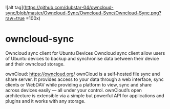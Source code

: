 
![alt tag](https://github.com/dubstar-04/owncloud-sync/blob/master/Owncloud-Sync/Owncloud-Sync/Owncloud-Sync.png?raw=true =100x)
# owncloud-sync
Owncloud sync client for Ubuntu Devices
Owncloud sync client allow users of Ubuntu devices to backup and synchronise data between their device and their owncloud storage. 

ownCloud: https://owncloud.org/
ownCloud is a self-hosted file sync and share server. It provides access to your data through a web interface, sync clients or WebDAV while providing a platform to view, sync and share across devices easily — all under your control. ownCloud’s open architecture is extensible via a simple but powerful API for applications and plugins and it works with any storage.
